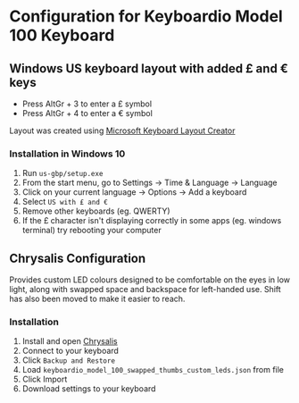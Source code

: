 # Configuration for Keyboardio Model 100 Keyboard

## Windows US keyboard layout with added £ and € keys

- Press AltGr + 3 to enter a £ symbol
- Press AltGr + 4 to enter a € symbol

Layout was created using [Microsoft Keyboard Layout Creator](https://www.microsoft.com/en-us/download/details.aspx?id=102134)

### Installation in Windows 10

1. Run `us-gbp/setup.exe`
2. From the start menu, go to Settings -> Time & Language -> Language
3. Click on your current language -> Options -> Add a keyboard
4. Select `US with £ and €`
5. Remove other keyboards (eg. QWERTY)
6. If the £ character isn't displaying correctly in some apps (eg. windows terminal) try rebooting your computer

## Chrysalis Configuration

Provides custom LED colours designed to be comfortable on the eyes in low light, along with swapped space and backspace for left-handed use. Shift has also been moved to make it easier to reach.

### Installation

1. Install and open [Chrysalis](https://github.com/keyboardio/Chrysalis/releases/tag/v0.12.0)
2. Connect to your keyboard
3. Click `Backup and Restore`
4. Load `keyboardio_model_100_swapped_thumbs_custom_leds.json` from file
5. Click Import
6. Download settings to your keyboard